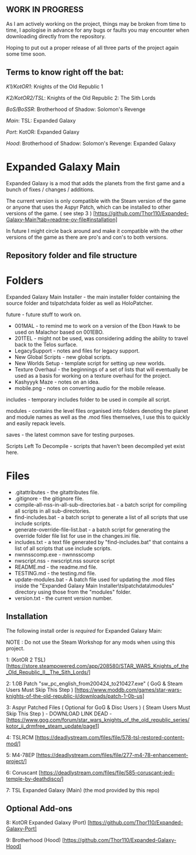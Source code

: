 ## WORK IN PROGRESS

As I am actively working on the project, things may be broken from time to time, I apologise in advance for any bugs or faults you may encounter when downloading directly from the repository.

Hoping to put out a proper release of all three parts of the project again some time soon.

## Terms to know right off the bat:
*K1/KotOR1*: Knights of the Old Republic 1

*K2/KotOR2/TSL*: Knights of the Old Republic 2: The Sith Lords

*BoS/BoSSR*: Brotherhood of Shadow: Solomon's Revenge

*Main*: TSL: Expanded Galaxy

*Port*: KotOR: Expanded Galaxy

*Hood*: Brotherhood of Shadow: Solomon's Revenge: Expanded Galaxy

# Expanded Galaxy Main
Expanded Galaxy is a mod that adds the planets from the first game and a bunch of fixes / changes / additions.

The current version is only compatible with the Steam version of the game or anyone that uses the Aspyr Patch, which can be installed to other versions of the game. ( see step 3 ) [https://github.com/Thor110/Expanded-Galaxy-Main?tab=readme-ov-file#installation]

In future I might circle back around and make it compatible with the other versions of the game as there are pro's and con's to both versions.

## Repository folder and file structure
# Folders
Expanded Galaxy Main Installer - the main installer folder containing the source folder and tslpatchdata folder as well as HoloPatcher.

future - future stuff to work on.
- 001MAL - to remind me to work on a version of the Ebon Hawk to be used on Malachor based on 001EBO.
- 201TEL - might not be used, was considering adding the ability to travel back to the Telos surface.
- LegacySupport - notes and files for legacy support.
- New Global Scripts - new global scripts.
- New Worlds Setup - template script for setting up new worlds.
- Texture Overhaul - the beginnings of a set of lists that will eventually be used as a basis for working on a texture overhaul for the project.
- Kashyyyk Maze - notes on an idea.
- mobile.png - notes on converting audio for the mobile release.

includes - temporary includes folder to be used in compile all script.

modules - contains the level files organised into folders denoting the planet and module names as well as the .mod files themselves, I use this to quickly and easily repack levels.

saves - the latest common save for testing purposes.

Scripts Left To Decompile - scripts that haven't been decompiled yet exist here.

# Files
- .gitattributes - the gitattributes file.
- .gitignore - the gitignore file.
- compile-all-nss-in-all-sub-directories.bat - a batch script for compiling all scripts in all sub-directories.
- find-includes.bat - a batch script to generate a list of all scripts that use include scripts.
- generate-override-file-list.bat - a batch script for generating the override folder file list for use in the changes.ini file.
- includes.txt - a text file generated by "find-includes.bat" that contains a list of all scripts that use include scripts.
- nwnnsscomp.exe - nwnnsscomp
- nwscript.nss - nwscript.nss source script
- README.md - the readme.md file.
- TESTING.md - the testing.md file.
- update-modules.bat - A batch file used for updating the .mod files inside the "Expanded Galaxy Main Installer\tslpatchdata\modules" directory using those from the "modules" folder.
- version.txt - the current version number.

## Installation
The following install order is *required* for Expanded Galaxy Main:

NOTE : Do not use the Steam Workshop for any mods when using this project.

1: (KotOR 2 TSL) [https://store.steampowered.com/app/208580/STAR_WARS_Knights_of_the_Old_Republic_II__The_Sith_Lords/]

2: 1.0B Patch "sw_pc_english_from200424_to210427.exe" ( GoG & Steam Users Must Skip This Step ) [https://www.moddb.com/games/star-wars-knights-of-the-old-republic-ii/downloads/patch-1-0b-us]

3: Aspyr Patched Files ( Optional for GoG & Disc Users ) ( Steam Users Must Skip This Step ) - DOWNLOAD LINK DEAD - [https://www.gog.com/forum/star_wars_knights_of_the_old_republic_series/kotor_ii_drmfree_steam_update/page1]

4: TSLRCM [https://deadlystream.com/files/file/578-tsl-restored-content-mod/]

5: M4-78EP [https://deadlystream.com/files/file/277-m4-78-enhancement-project/]

6: Coruscant [https://deadlystream.com/files/file/585-coruscant-jedi-temple-by-deathdisco/]

7: TSL Expanded Galaxy (Main) (the mod provided by this repo)

## Optional Add-ons
8: KotOR Expanded Galaxy (Port) [https://github.com/Thor110/Expanded-Galaxy-Port]

9: Brotherhood (Hood) [https://github.com/Thor110/Expanded-Galaxy-Hood]
